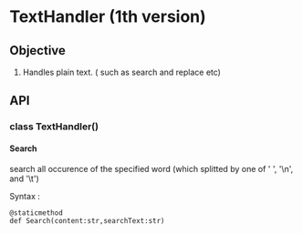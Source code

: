 # TextHandler (1th version)
## Objective
1. Handles plain text.
( such as search and replace etc)
## API
### class TextHandler()
#### Search
search all occurence of the specified word (which splitted by one of ' ', '\n', and '\t')

Syntax :

    @staticmethod
    def Search(content:str,searchText:str)

